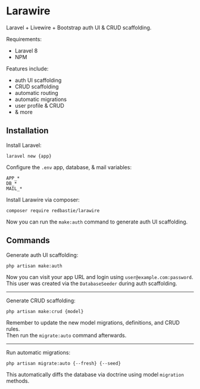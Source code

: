 # Larawire

Laravel + Livewire + Bootstrap auth UI & CRUD scaffolding.

Requirements:

- Laravel 8
- NPM

Features include:

- auth UI scaffolding
- CRUD scaffolding
- automatic routing
- automatic migrations
- user profile & CRUD
- & more

## Installation

Install Laravel:
    
    laravel new {app}

Configure the `.env` app, database, & mail variables:

    APP_*
    DB_*
    MAIL_*

Install Larawire via composer:

    composer require redbastie/larawire

Now you can run the `make:auth` command to generate auth UI scaffolding.

## Commands

Generate auth UI scaffolding:

    php artisan make:auth

Now you can visit your app URL and login using `user@example.com:password`.<br>
This user was created via the `DatabaseSeeder` during auth scaffolding.

---

Generate CRUD scaffolding:

    php artisan make:crud {model}

Remember to update the new model migrations, definitions, and CRUD rules.<br> 
Then run the `migrate:auto` command afterwards.

---

Run automatic migrations:

    php artisan migrate:auto {--fresh} {--seed}

This automatically diffs the database via doctrine using model `migration` methods.
